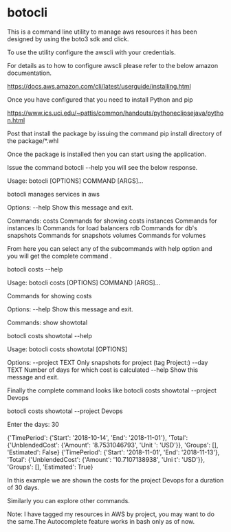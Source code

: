 # botocli

This is a command line utility to manage aws resources it has been designed by using the boto3 sdk and click.

To use the utility configure the awscli with your credentials.

For details as to how to configure awscli please refer to the below amazon documentation.

https://docs.aws.amazon.com/cli/latest/userguide/installing.html

Once you have configured that you need to install Python and pip

https://www.ics.uci.edu/~pattis/common/handouts/pythoneclipsejava/python.html


Post that install the package by issuing the command pip install directory of the package/*.whl



Once the package is installed then you can start using the application.




Issue the command botocli --help you will see the below response.




Usage: botocli [OPTIONS] COMMAND [ARGS]...

  botocli manages services in aws



Options:
  --help  Show this message and exit.



Commands:
  costs      Commands for showing costs
  instances  Commands for instances
  lb         Commands for load balancers
  rdb        Commands for db's
  snapshots  Commands for snapshots
  volumes    Commands for volumes



From here you can select any of the subcommands with help option and you will get the complete command .



botocli costs --help

Usage: botocli costs [OPTIONS] COMMAND [ARGS]...

  Commands for showing costs

Options:
  --help  Show this message and exit.

Commands:
  show
  showtotal



botocli costs showtotal --help



Usage: botocli costs showtotal [OPTIONS]

Options:
  --project TEXT  Only snapshots for project (tag Project:<name>)
  --day TEXT      Number of days for which cost is calculated
  --help          Show this message and exit.




Finally the complete command looks like botocli costs showtotal --project Devops



botocli costs showtotal --project Devops



Enter the days: 30

{'TimePeriod': {'Start': '2018-10-14', 'End': '2018-11-01'}, 'Total': {'UnblendedCost': {'Amount': '8.7531046793', 'Unit
': 'USD'}}, 'Groups': [], 'Estimated': False}
{'TimePeriod': {'Start': '2018-11-01', 'End': '2018-11-13'}, 'Total': {'UnblendedCost': {'Amount': '10.7107138938', 'Uni
t': 'USD'}}, 'Groups': [], 'Estimated': True}  

In this example we are shown the costs for the project Devops for a duration of 30 days.


Similarly you can explore other commands.



Note: I have tagged my resources in AWS by project, you may want to do the same.The Autocomplete feature works in bash only as of now.
